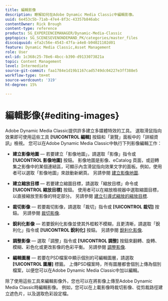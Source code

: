 ```yaml
---
title: 編輯影像
description: 瞭解如何在Adobe Dynamic Media Classic中編輯影像。
uuid: 6e453c5b-71ab-47e4-8f3c-43357b846abc
contentOwner: Rick Brough
content-type: reference
products: SG_EXPERIENCEMANAGER/Dynamic-Media-Classic
geptopics: SG_SCENESEVENONDEMAND_PK/categories/master_files
discoiquuid: efa2c56e-4543-47fa-a4e8-b94021102d01
feature: Dynamic Media Classic,Asset Management
role: User
exl-id: 1c368c25-78e6-4bcc-b390-d9133073821a
topic: Content Management
level: Intermediate
source-git-commit: faa1784e1d19b1167cad5749dc04227e3ff388e5
workflow-type: tm+mt
source-wordcount: '319'
ht-degree: 15%

---
```


# 編輯影像{#editing-images}

Adobe Dynamic Media Classic提供許多建立多媒體特效的工具。 選取滑鼠指向效果即可使用這些工具 **[!UICONTROL 編輯]** 按鈕和「瀏覽」面板中的「詳細資訊」檢視。 您可以在Adobe Dynamic Media Classic中執行下列影像編輯工作：

* **建立影像地圖**  — 若要建立「影像地圖」，請選取「影像」指令或 **[!UICONTROL 影像地圖]** 按鈕。 影像地圖是影像、eCatalog 頁面，或迴轉集之影像中的某個連結區，可顯示內含滑鼠指向效果文字的面板。例如，使用者可以選取「影像地圖」來啟動新網頁。 另請參閱 [建立影像地圖](/help/using/creating-image-maps.md).

* **建立縮放目標**  — 若要建立縮圖目標，請選取「縮放目標」命令或 **[!UICONTROL 縮放目標]** 按鈕。 使用者可以在縮放檢視器中選取縮圖目標，以直接縮放至影像的特定部分。 另請參閱 [建立引導式縮放的縮放目標](/help/using/creating-zoom-targets-guided-zoom.md).

* **裁切影像**  — 若要裁切影像，請選取「裁切」指令或 **[!UICONTROL 裁切]** 按鈕。 另請參閱 [裁切影像](/help/using/cropping-image.md).

* **銳利化影像**  — 若要銳利化影像並使其外框較不模糊，且更清晰，請選取「銳利化」指令或 **[!UICONTROL 銳利化]** 按鈕。 另請參閱 [銳利化影像](/help/using/sharpening-image.md).

* **調整影像**  — 選取「調整」指令或 **[!UICONTROL 調整]** 按鈕來翻轉、旋轉、模糊、彩色化或更改影像的色彩平衡。 另請參閱 [調整影像](/help/using/adjusting-image.md).

* **編輯圖層**  — 若要在PSD檔案中顯示個別的可編輯圖層，請選取 **[!UICONTROL 圖層]** 標籤。 上傳PSD檔案時，所有圖層都會個別上傳為個別檔案，以便您可以在Adobe Dynamic Media Classic中加以編輯。

除了使用這些工具來編輯影像外，您也可以在將影像上傳至Adobe Dynamic Media Classic時編輯影像。 例如，您可以在上載影像時裁切影像、從剪裁路徑建立遮色片，以及選取色彩設定檔。
